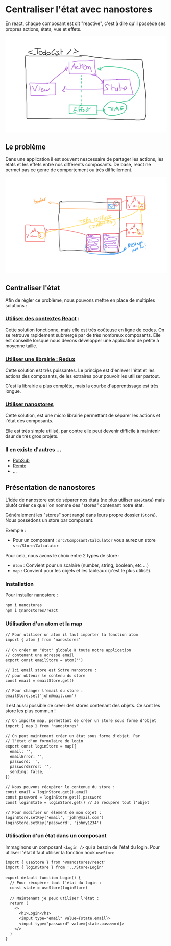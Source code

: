 # Centraliser l'état avec nanostores

En react, chaque composant est dit "reactive", c'est à dire qu'il posséde ses propres actions, états, vue et effets.

![Schema reactive](../images/Reactive%20Schema.png)

## Le problème

Dans une application il est souvent nescessaire de partager les actions, les états et les effets entre nos différents composants. De base, react ne permet pas ce genre de comportement ou très difficilement.

![Schéma problem](../images/Reactive%20Problem.png)

## Centraliser l'état

Afin de règler ce problème, nous pouvons mettre en place de multiples solutions :

### [Utiliser des contextes React](https://fr.reactjs.org/docs/context.html) :

Cette solution fonctionne, mais elle est très coûteuse en ligne de codes. On se retrouve rapidement submergé par de très nombreux composants. Elle est conseillé lorsque nous devons développer une application de petite à moyenne taille.

### [Utiliser une librairie : Redux](https://redux.js.org/)

Cette solution est très puissantes. Le principe est d'enlever l'état et les actions des composants, de les extraires pour pouvoir les utiliser partout.

C'est la librairie a plus compléte, mais la courbe d'apprentissage est très longue.

### [Utiliser nanostores](https://github.com/nanostores/nanostores)

Cette solution, est une micro librairie permettant de séparer les actions et l'état des composants.

Elle est très simple utilisé, par contre elle peut devenir difficile à maintenir dsur de très gros projets.

### Il en existe d'autres ...

- [PubSub](https://www.npmjs.com/package/pubsub-js)
- [Remix](https://remix.run/blog/remix-data-flow)
- ...

## Présentation de nanostores

L'idée de nanostore est de séparer nos états (ne plus utiliser `useState`) mais plutôt créer ce que l'on nomme des "stores" contenant notre état.

Généralement les "stores" sont rangé dans leurs propre dossier (`Store`). Nous possèdons un store par composant.

Exemple :

- Pour un composant : `src/Composant/Calculator` vous aurez un store `src/Store/Calculator`

Pour cela, nous avons le choix entre 2 types de store :

- `Atom` : Convient pour un scalaire (number, string, boolean, etc ...)
- `map` : Convient pour les objets et les tableaux (c'est le plus utilisé).

### Installation

Pour installer nanostore :

```bash
npm i nanostores
npm i @nanostores/react
```

### Utilisation d'un atom et la map

```tsx
// Pour utiliser un atom il faut importer la fonction atom
import { atom } from 'nanostores'

// On créer un "état" globale à toute notre application
// contenant une adresse email
export const emailStore = atom('')

// Ici email store est Sotre nanostore :
// pour obtenir le contenu du store
const email = emailStore.get()

// Pour changer l'email du store :
emailStore.set('john@mail.com')
```

Il est aussi possible de créer des stores contenant des objets. Ce sont les store les plus commun !

```tsx
// On importe map, permettant de créer un store sous forme d'objet
import { map } from 'nanostores'

// On peut maintenant créer un état sous forme d'objet. Par
// l'état d'un formulaire de login
export const loginStore = map({
  email: '',
  emailError: '',
  password: '',
  passwordError: '',
  sending: false,
})

// Nous pouvons récupérer le contenue du store :
const email = loginStore.get().email
const password = loginStore.get().password
const loginState = loginStore.get() // Je récupére tout l'objet

// Pour modifier un élément de mon objet :
loginStore.setKey('email', 'john@mail.com')
loginStore.setKey('password', 'johny1234')
```

### Utilisation d'un état dans un composant

Immaginons un composant `<Login />` qui a besoin de l'état du login. Pour utiliser l"état il faut utiliser la fonction hook `useStore`

```tsx
import { useStore } from '@nanostores/react'
import { loginStore } from '../Store/Login'

export default function Login() {
  // Pour récupérer tout l'état du login :
  const state = useStore(loginStore)

  // Maintenant je peux utiliser l'état :
  return (
    <>
      <h1>Login</h1>
      <input type="email" value={state.email}>
      <input type="password" value={state.password}>
    </>
  )
}
```
